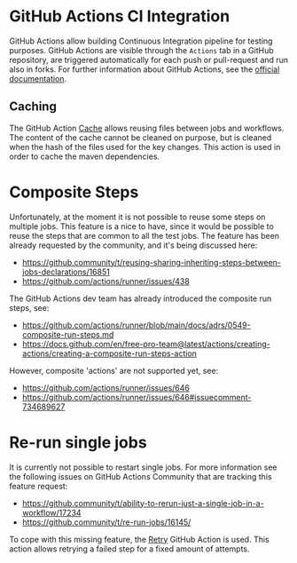 # GitHub Actions CI Integration

GitHub Actions allow building Continuous Integration pipeline for testing purposes.
GitHub Actions are visible through the `Actions` tab in a GitHub repository, are triggered automatically for each push or pull-request and run also in forks.
For further information about GitHub Actions, see the [official documentation](https://docs.github.com/en/free-pro-team@latest/actions).

## Caching

The GitHub Action [Cache](https://github.com/marketplace/actions/cache) allows reusing files between jobs and workflows.
The content of the cache cannot be cleaned on purpose, but is cleaned when the hash of the files used for the key changes.
This action is used in order to cache the maven dependencies.

# Composite Steps

Unfortunately, at the moment it is not possible to reuse some steps on multiple jobs.
This feature is a nice to have, since it would be possible to reuse the steps that are common to all the test jobs.
The feature has been already requested by the community, and it's being discussed here:
- https://github.community/t/reusing-sharing-inheriting-steps-between-jobs-declarations/16851
- https://github.com/actions/runner/issues/438

The GitHub Actions dev team has already introduced the composite run steps, see:
- https://github.com/actions/runner/blob/main/docs/adrs/0549-composite-run-steps.md
- https://docs.github.com/en/free-pro-team@latest/actions/creating-actions/creating-a-composite-run-steps-action

However, composite 'actions' are not supported yet, see:
- https://github.com/actions/runner/issues/646
- https://github.com/actions/runner/issues/646#issuecomment-734689627

# Re-run single jobs

It is currently not possible to restart single jobs.
For more information see the following issues on GitHub Actions Community that are tracking this feature request:
- https://github.community/t/ability-to-rerun-just-a-single-job-in-a-workflow/17234
- https://github.community/t/re-run-jobs/16145/

To cope with this missing feature, the [Retry](https://github.com/marketplace/actions/retry-step) GitHub Action is used.
This action allows retrying a failed step for a fixed amount of attempts.
